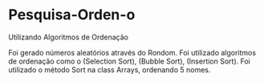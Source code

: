 # Pesquisa-Orden-o
Utilizando Algoritmos de Ordenação 

Foi gerado números aleatórios através do Rondom.
Foi utilizado algoritmos de ordenação como o (Selection Sort), (Bubble Sort), (Insertion Sort).
Foi utilizado o método Sort na class Arrays, ordenando 5 nomes.

